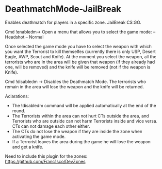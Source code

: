# DeathmatchMode-JailBreak
Enables deathmatch for players in a specific zone. JailBreak CS:GO.

Cmd !enabledm-> Open a menu that allows you to select the game mode:
  – Headshot
  – Normal
  
Once selected the game mode you have to select the weapon with which you want the Terrorist to kill themselfes (currently there is only USP, Desert Eagle, AWP, Scout and Knife). At the moment you select the weapon, all the terrorists who are in the area will be given that weapon (if they already had one, will be removed) and the knife will be removed (not if the weapon is Knife).

Cmd !disabledm -> Disables the Deathmatch Mode. The terrorists who remain in the area will lose the weapon and the knife will be returned.

Aclarations:
 - The !disabledm command will be applied automatically at the end of the round.
 - The Terrorists within the area can not hurt CTs outside the area, and Terrorists who are outside can not harm Terrorists inside and vice versa. CTs can not damage each other either.
 - The CTs do not lose the weapon if they are inside the zone when activating the game mode.
 - If a Terrorist leaves the area during the game he will lose the weapon and get a knife.
 

Need to include this plugin for the zones: https://github.com/Franc1sco/DevZones
